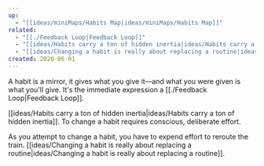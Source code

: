 ```yaml
---
up:
  - "[[ideas/miniMaps/Habits Map|ideas/miniMaps/Habits Map]]"
related:
  - "[[./Feedback Loop|Feedback Loop]]"
  - "[[ideas/Habits carry a ton of hidden inertia|ideas/Habits carry a ton of hidden inertia]]"
  - "[[ideas/Changing a habit is really about replacing a routine|ideas/Changing a habit is really about replacing a routine]]"
created: 2020-06-01
---
```

A habit is a mirror, it gives what you give it—and what you were given is what you'll give. It's the immediate expression a [[./Feedback Loop|Feedback Loop]].

[[ideas/Habits carry a ton of hidden inertia|ideas/Habits carry a ton of hidden inertia]]. To change a habit requires conscious, deliberate effort. 

As you attempt to change a habit, you have to expend effort to reroute the train. [[ideas/Changing a habit is really about replacing a routine|ideas/Changing a habit is really about replacing a routine]].